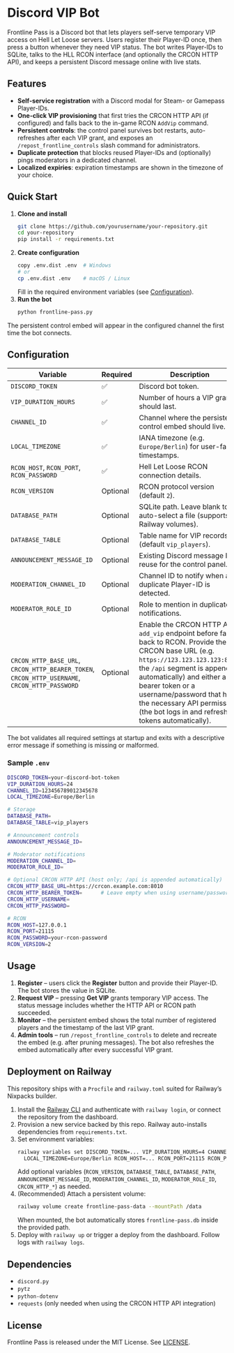 # Discord VIP Bot

Frontline Pass is a Discord bot that lets players self-serve temporary VIP access on Hell Let Loose servers. Users register their Player-ID once, then press a button whenever they need VIP status. The bot writes Player-IDs to SQLite, talks to the HLL RCON interface (and optionally the CRCON HTTP API), and keeps a persistent Discord message online with live stats.

## Features

- **Self-service registration** with a Discord modal for Steam- or Gamepass Player-IDs.
- **One-click VIP provisioning** that first tries the CRCON HTTP API (if configured) and falls back to the in-game RCON `AddVip` command.
- **Persistent controls**: the control panel survives bot restarts, auto-refreshes after each VIP grant, and exposes an `/repost_frontline_controls` slash command for administrators.
- **Duplicate protection** that blocks reused Player-IDs and (optionally) pings moderators in a dedicated channel.
- **Localized expiries**: expiration timestamps are shown in the timezone of your choice.

## Quick Start

1. **Clone and install**
   ```bash
   git clone https://github.com/yourusername/your-repository.git
   cd your-repository
   pip install -r requirements.txt
   ```
2. **Create configuration**
   ```bash
   copy .env.dist .env  # Windows
   # or
   cp .env.dist .env    # macOS / Linux
   ```
   Fill in the required environment variables (see [Configuration](#configuration)).
3. **Run the bot**
   ```bash
   python frontline-pass.py
   ```

The persistent control embed will appear in the configured channel the first time the bot connects.

## Configuration

| Variable | Required | Description |
| --- | --- | --- |
| `DISCORD_TOKEN` | ✅ | Discord bot token. |
| `VIP_DURATION_HOURS` | ✅ | Number of hours a VIP grant should last. |
| `CHANNEL_ID` | ✅ | Channel where the persistent control embed should live. |
| `LOCAL_TIMEZONE` | ✅ | IANA timezone (e.g. `Europe/Berlin`) for user-facing timestamps. |
| `RCON_HOST`, `RCON_PORT`, `RCON_PASSWORD` | ✅ | Hell Let Loose RCON connection details. |
| `RCON_VERSION` | Optional | RCON protocol version (default `2`). |
| `DATABASE_PATH` | Optional | SQLite path. Leave blank to auto-select a file (supports Railway volumes). |
| `DATABASE_TABLE` | Optional | Table name for VIP records (default `vip_players`). |
| `ANNOUNCEMENT_MESSAGE_ID` | Optional | Existing Discord message ID to reuse for the control panel. |
| `MODERATION_CHANNEL_ID` | Optional | Channel ID to notify when a duplicate Player-ID is detected. |
| `MODERATOR_ROLE_ID` | Optional | Role to mention in duplicate notifications. |
| `CRCON_HTTP_BASE_URL`, `CRCON_HTTP_BEARER_TOKEN`, `CRCON_HTTP_USERNAME`, `CRCON_HTTP_PASSWORD` | Optional | Enable the CRCON HTTP API `add_vip` endpoint before falling back to RCON. Provide the CRCON base URL (e.g. `https://123.123.123.123:8010`; the `/api` segment is appended automatically) and either a bearer token or a username/password that has the necessary API permissions (the bot logs in and refreshes tokens automatically). |

The bot validates all required settings at startup and exits with a descriptive error message if something is missing or malformed.

### Sample `.env`

```bash
DISCORD_TOKEN=your-discord-bot-token
VIP_DURATION_HOURS=24
CHANNEL_ID=123456789012345678
LOCAL_TIMEZONE=Europe/Berlin

# Storage
DATABASE_PATH=
DATABASE_TABLE=vip_players

# Announcement controls
ANNOUNCEMENT_MESSAGE_ID=

# Moderator notifications
MODERATION_CHANNEL_ID=
MODERATOR_ROLE_ID=

# Optional CRCON HTTP API (host only; /api is appended automatically)
CRCON_HTTP_BASE_URL=https://crcon.example.com:8010
CRCON_HTTP_BEARER_TOKEN=      # Leave empty when using username/password login
CRCON_HTTP_USERNAME=
CRCON_HTTP_PASSWORD=

# RCON
RCON_HOST=127.0.0.1
RCON_PORT=21115
RCON_PASSWORD=your-rcon-password
RCON_VERSION=2
```

## Usage

1. **Register** – users click the **Register** button and provide their Player-ID. The bot stores the value in SQLite.
2. **Request VIP** – pressing **Get VIP** grants temporary VIP access. The status message includes whether the HTTP API or RCON path succeeded.
3. **Monitor** – the persistent embed shows the total number of registered players and the timestamp of the last VIP grant.
4. **Admin tools** – run `/repost_frontline_controls` to delete and recreate the embed (e.g. after pruning messages). The bot also refreshes the embed automatically after every successful VIP grant.

## Deployment on Railway

This repository ships with a `Procfile` and `railway.toml` suited for Railway’s Nixpacks builder.

1. Install the [Railway CLI](https://docs.railway.app/develop/cli) and authenticate with `railway login`, or connect the repository from the dashboard.
2. Provision a new service backed by this repo. Railway auto-installs dependencies from `requirements.txt`.
3. Set environment variables:
   ```bash
   railway variables set DISCORD_TOKEN=... VIP_DURATION_HOURS=4 CHANNEL_ID=... \
     LOCAL_TIMEZONE=Europe/Berlin RCON_HOST=... RCON_PORT=21115 RCON_PASSWORD=...
   ```
   Add optional variables (`RCON_VERSION`, `DATABASE_TABLE`, `DATABASE_PATH`, `ANNOUNCEMENT_MESSAGE_ID`, `MODERATION_CHANNEL_ID`, `MODERATOR_ROLE_ID`, `CRCON_HTTP_*`) as needed.
4. (Recommended) Attach a persistent volume:
   ```bash
   railway volume create frontline-pass-data --mountPath /data
   ```
   When mounted, the bot automatically stores `frontline-pass.db` inside the provided path.
5. Deploy with `railway up` or trigger a deploy from the dashboard. Follow logs with `railway logs`.

## Dependencies

- `discord.py`
- `pytz`
- `python-dotenv`
- `requests` (only needed when using the CRCON HTTP API integration)

## License

Frontline Pass is released under the MIT License. See [LICENSE](LICENSE).

